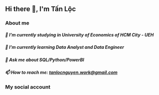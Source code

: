 ## Hi there 👋, I'm Tấn Lộc
### About me
##### 🔭 I’m currently studying in University of Economics of HCM City - UEH
##### 🌱 I’m currently learning Data Analyst and Data Engineer
##### 💬 Ask me about SQL/Python/PowerBI
##### 📫 How to reach me: tanlocnguyen.work@gmail.com

### My social account


